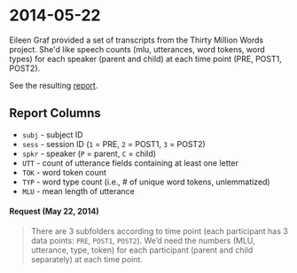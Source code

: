 # 2014-05-22 

Eileen Graf provided a set of transcripts from the Thirty Million Words
project.  She'd like speech counts (mlu, utterances, word tokens, word 
types) for each speaker (parent and child) at each time point (PRE, POST1, 
POST2).

See the resulting [report](report.revised.tsv).


## Report Columns

* `subj` - subject ID
* `sess` - session ID (`1` = PRE, `2` = POST1, `3` = POST2)
* `spkr` - speaker (`P` = parent, `C` = child)
* `UTT` - count of utterance fields containing at least one letter
* `TOK` - word token count
* `TYP` - word type count (i.e., # of unique word tokens, unlemmatized)
* `MLU` - mean length of utterance


#### Request (May 22, 2014)
  
> There are 3 subfolders according to time point (each participant has 3 
> data points: `PRE`, `POST1`, `POST2`). We’d need the numbers (MLU, utterance, 
> type, token) for each participant (parent and child separately) at each 
> time point. 

